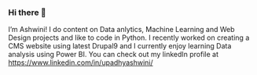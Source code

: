 ### Hi there  👋

I’m  Ashwini! I do content on Data anlytics, Machine Learning and Web Design projects and like to code in Python. I recently worked on creating a CMS website using latest Drupal9 and I currently enjoy learning Data analysis using Power BI.
You can check out my linkedIn profile at https://www.linkedin.com/in/upadhyashwini/

